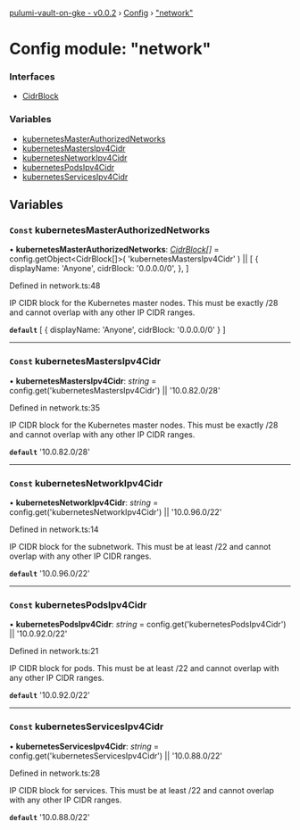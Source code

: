 [pulumi-vault-on-gke - v0.0.2](../../README.md) › [Config](../README.md) › ["network"](_network_.md)

# Config module: "network"

### Interfaces

* [CidrBlock](../interfaces/_network_.cidrblock.md)

### Variables

* [kubernetesMasterAuthorizedNetworks](_network_.md#const-kubernetesmasterauthorizednetworks)
* [kubernetesMastersIpv4Cidr](_network_.md#const-kubernetesmastersipv4cidr)
* [kubernetesNetworkIpv4Cidr](_network_.md#const-kubernetesnetworkipv4cidr)
* [kubernetesPodsIpv4Cidr](_network_.md#const-kubernetespodsipv4cidr)
* [kubernetesServicesIpv4Cidr](_network_.md#const-kubernetesservicesipv4cidr)

## Variables

### `Const` kubernetesMasterAuthorizedNetworks

• **kubernetesMasterAuthorizedNetworks**: *[CidrBlock](../interfaces/_network_.cidrblock.md)[]* = config.getObject<CidrBlock[]>(
  'kubernetesMastersIpv4Cidr'
) || [
  {
    displayName: 'Anyone',
    cidrBlock: '0.0.0.0/0',
  },
]

Defined in network.ts:48

IP CIDR block for the Kubernetes master nodes. This must be exactly /28 and cannot overlap with any other IP CIDR ranges.

**`default`** 
[
  {
    displayName: 'Anyone',
    cidrBlock: '0.0.0.0/0'
  }
]

___

### `Const` kubernetesMastersIpv4Cidr

• **kubernetesMastersIpv4Cidr**: *string* = config.get('kubernetesMastersIpv4Cidr') || '10.0.82.0/28'

Defined in network.ts:35

IP CIDR block for the Kubernetes master nodes. This must be exactly /28 and cannot overlap with any other IP CIDR ranges.

**`default`** '10.0.82.0/28'

___

### `Const` kubernetesNetworkIpv4Cidr

• **kubernetesNetworkIpv4Cidr**: *string* = config.get('kubernetesNetworkIpv4Cidr') || '10.0.96.0/22'

Defined in network.ts:14

IP CIDR block for the subnetwork. This must be at least /22 and cannot overlap with any other IP CIDR ranges.

**`default`** '10.0.96.0/22'

___

### `Const` kubernetesPodsIpv4Cidr

• **kubernetesPodsIpv4Cidr**: *string* = config.get('kubernetesPodsIpv4Cidr') || '10.0.92.0/22'

Defined in network.ts:21

IP CIDR block for pods. This must be at least /22 and cannot overlap with any other IP CIDR ranges.

**`default`** '10.0.92.0/22'

___

### `Const` kubernetesServicesIpv4Cidr

• **kubernetesServicesIpv4Cidr**: *string* = config.get('kubernetesServicesIpv4Cidr') || '10.0.88.0/22'

Defined in network.ts:28

IP CIDR block for services. This must be at least /22 and cannot overlap with any other IP CIDR ranges.

**`default`** '10.0.88.0/22'
